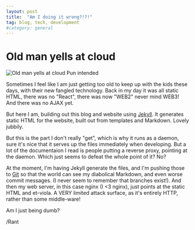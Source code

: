 ```yaml
---
layout: post
title:  "Am I doing it wrong?!?!"
tag: blog, tech, development
#category: general
---
```


# Old man yells at cloud

![Old man yells at cloud](/assets/old-man-yells-at-cloud.jpg)
Pun intended

Sometimes I feel like I am just getting too old to keep up with the kids these days, with their new fangled technology. Back in my day it was all static HTML, there was no "React", there was now "WEB2" never mind WEB3! And there was no AJAX yet.

But here I am, building out this blog and website using [Jekyll](https://jekyllrb.com/). It generates static HTML for the website, built out from templates and Markdown. Lovely jubbily.

But this is the part I don't really "get", which is why it runs as a daemon, sure it's nice that it serves up the files immediately when developing. But a lot of the documentaion I read is people putting a reverse proxy, pointing at the daemon. Which just seems to defeat the whole point of it? No?

At the moment, I'm having Jekyll generate the files, and I'm pushing those to [Git](https://github.com/d-j-h/blog) so that the world can see my diabolical Markdown, and even worse commit messages. (I never seem to remember that branches exist!). And then my web server, in this case nginx (I <3 nginx), just points at the static HTML and et-viola. A VERY limited attack surface, as it's entirely HTTP, rather than some middle-ware!

Am I just being dumb?

/Rant
